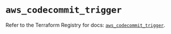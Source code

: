 # `aws_codecommit_trigger`

Refer to the Terraform Registry for docs: [`aws_codecommit_trigger`](https://registry.terraform.io/providers/hashicorp/aws/5.90.1/docs/resources/codecommit_trigger).
